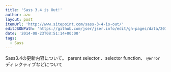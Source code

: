 ```yaml
---
title: 'Sass 3.4 is Out!'
author: azu
layout: post
itemUrl: 'http://www.sitepoint.com/sass-3-4-is-out/'
editJSONPath: 'https://github.com/jser/jser.info/edit/gh-pages/data/2014/08/index.json'
date: '2014-08-23T08:51:14+00:00'
tags:
  - Sass
---
```

Sass3.4の更新内容について。
parent selector 、selector function、 `@error` ディレクティブなどについて
